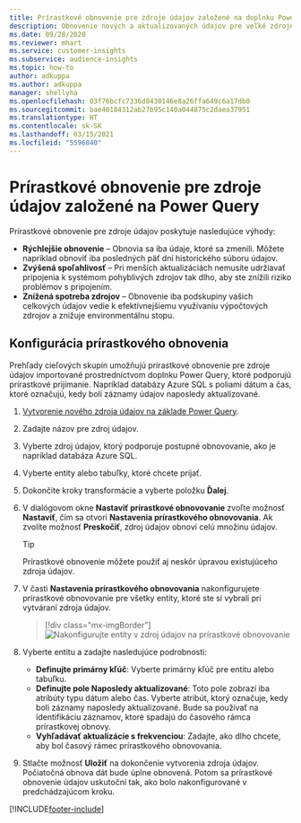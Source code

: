 ```yaml
---
title: Prírastkové obnovenie pre zdroje údajov založené na doplnku Power Query
description: Obnovenie nových a aktualizovaných údajov pre veľké zdroje údajov na základe Power Query.
ms.date: 09/28/2020
ms.reviewer: mhart
ms.service: customer-insights
ms.subservice: audience-insights
ms.topic: how-to
author: adkuppa
ms.author: adkuppa
manager: shellyha
ms.openlocfilehash: 03f76bcfc7336d8430146e8a26ffa649c6a17db0
ms.sourcegitcommit: bae40184312ab27b95c140a044875c2daea37951
ms.translationtype: HT
ms.contentlocale: sk-SK
ms.lasthandoff: 03/15/2021
ms.locfileid: "5596840"
---
```

# <a name="incremental-refresh-for-data-sources-based-on-power-query"></a>Prírastkové obnovenie pre zdroje údajov založené na Power Query

Prírastkové obnovenie pre zdroje údajov poskytuje nasledujúce výhody:

- **Rýchlejšie obnovenie** – Obnovia sa iba údaje, ktoré sa zmenili. Môžete napríklad obnoviť iba posledných päť dní historického súboru údajov.
- **Zvýšená spoľahlivosť** – Pri menších aktualizáciách nemusíte udržiavať pripojenia k systémom pohyblivých zdrojov tak dlho, aby ste znížili riziko problémov s pripojením.
- **Znížená spotreba zdrojov** – Obnovenie iba podskupiny vašich celkových údajov vedie k efektívnejšiemu využívaniu výpočtových zdrojov a znižuje environmentálnu stopu.

## <a name="configure-incremental-refresh"></a>Konfigurácia prírastkového obnovenia

Prehľady cieľových skupín umožňujú prírastkové obnovenie pre zdroje údajov importované prostredníctvom doplnku Power Query, ktoré podporujú prírastkové prijímanie. Napríklad databázy Azure SQL s poliami dátum a čas, ktoré označujú, kedy boli záznamy údajov naposledy aktualizované.

1. [Vytvorenie nového zdroja údajov na základe Power Query](connect-power-query.md).

1. Zadajte názov pre zdroj údajov.

1. Vyberte zdroj údajov, ktorý podporuje postupné obnovovanie, ako je napríklad databáza Azure SQL.

1. Vyberte entity alebo tabuľky, ktoré chcete prijať.

1. Dokončite kroky transformácie a vyberte položku **Ďalej**.

1. V dialógovom okne **Nastaviť prírastkové obnovovanie** zvoľte možnosť **Nastaviť**, čím sa otvorí **Nastavenia prírastkového obnovovania**. Ak zvolíte možnosť **Preskočiť**, zdroj údajov obnoví celú množinu údajov.
   > [!TIP]
   > Prírastkové obnovenie môžete použiť aj neskôr úpravou existujúceho zdroja údajov.

1. V časti **Nastavenia prírastkového obnovovania** nakonfigurujete prírastkové obnovovanie pre všetky entity, ktoré ste si vybrali pri vytváraní zdroja údajov.

   > [!div class="mx-imgBorder"]
   > ![Nakonfigurujte entity v zdroj údajov na prírastkové obnovovanie](media/incremental-refresh-settings.png "Nakonfigurujte entity v zdroj údajov na prírastkové obnovovanie")

1. Vyberte entitu a zadajte nasledujúce podrobnosti:

   - **Definujte primárny kľúč**: Vyberte primárny kľúč pre entitu alebo tabuľku.
   - **Definujte pole Naposledy aktualizované**: Toto pole zobrazí iba atribúty typu dátum alebo čas. Vyberte atribút, ktorý označuje, kedy boli záznamy naposledy aktualizované. Bude sa používať na identifikáciu záznamov, ktoré spadajú do časového rámca prírastkovej obnovy.
   - **Vyhľadávať aktualizácie s frekvenciou**: Zadajte, ako dlho chcete, aby bol časový rámec prírastkového obnovovania.

1. Stlačte možnosť **Uložiť** na dokončenie vytvorenia zdroja údajov. Počiatočná obnova dát bude úplne obnovená. Potom sa prírastkové obnovenie údajov uskutoční tak, ako bolo nakonfigurované v predchádzajúcom kroku.


[!INCLUDE[footer-include](../includes/footer-banner.md)]